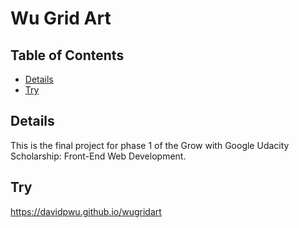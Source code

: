 # Wu Grid Art

## Table of Contents

* [Details](#details)
* [Try](#try)

## Details

This is the final project for phase 1 of the Grow with Google Udacity Scholarship: Front-End Web Development.

## Try

<a href="https://davidpwu.github.io/wugridart">https://davidpwu.github.io/wugridart</a>